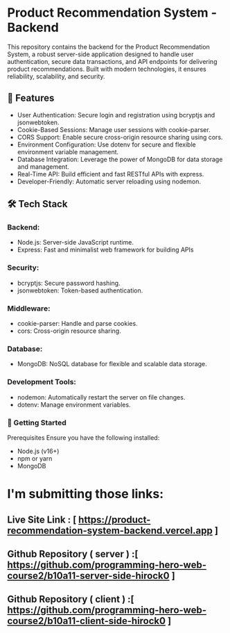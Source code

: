 # Product Recommendation System - Backend
This repository contains the backend for the Product Recommendation System, a robust server-side application designed to handle user authentication, secure data transactions, and API endpoints for delivering product recommendations. Built with modern technologies, it ensures reliability, scalability, and security.

## 🌟 Features
- User Authentication: Secure login and registration using bcryptjs and jsonwebtoken.
- Cookie-Based Sessions: Manage user sessions with cookie-parser.
- CORS Support: Enable secure cross-origin resource sharing using cors.
- Environment Configuration: Use dotenv for secure and flexible environment variable management.
- Database Integration: Leverage the power of MongoDB for data storage and management.
- Real-Time API: Build efficient and fast RESTful APIs with express.
- Developer-Friendly: Automatic server reloading using nodemon.

## 🛠️ Tech Stack
### Backend:
- Node.js: Server-side JavaScript runtime.
- Express: Fast and minimalist web framework for building APIs

### Security:
 - bcryptjs: Secure password hashing.
- jsonwebtoken: Token-based authentication.
### Middleware:
- cookie-parser: Handle and parse cookies.
- cors: Cross-origin resource sharing.

### Database:
- MongoDB: NoSQL database for flexible and scalable data storage.
### Development Tools:
- nodemon: Automatically restart the server on file changes.
- dotenv: Manage environment variables.

### 🚀 Getting Started
Prerequisites
Ensure you have the following installed:

- Node.js (v16+)
- npm or yarn
- MongoDB

# I'm submitting those links:

## Live Site Link : [ https://product-recommendation-system-backend.vercel.app ]
## Github Repository ( server ) :[ https://github.com/programming-hero-web-course2/b10a11-server-side-hirock0 ] 
## Github Repository ( client ) :[ https://github.com/programming-hero-web-course2/b10a11-client-side-hirock0 ]
